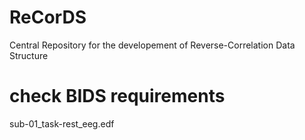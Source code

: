 # ReCorDS
Central Repository for the developement of Reverse-Correlation Data Structure

# check BIDS requirements 
sub-01_task-rest_eeg.edf
